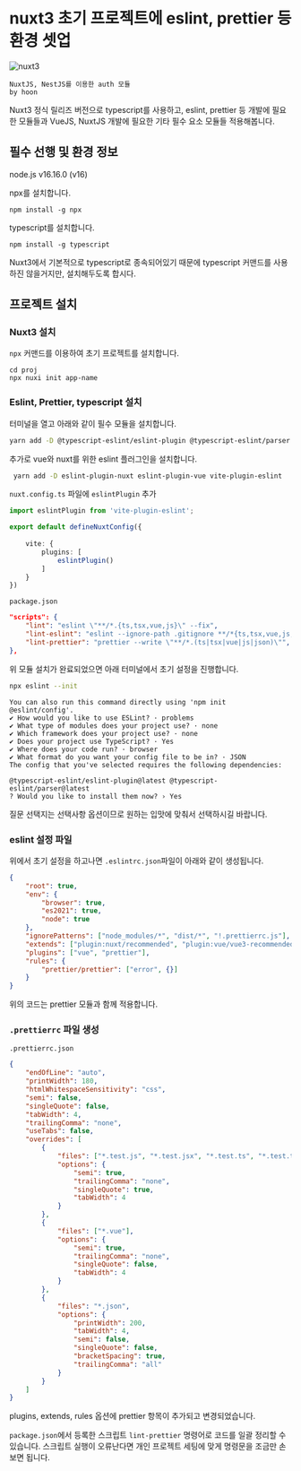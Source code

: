 # nuxt3 초기 프로젝트에 eslint, prettier 등 환경 셋업



![nuxt3](https://blog.kakaocdn.net/dn/C8E1K/btrT80sCNZQ/3JMUANpN58JuTQtMivziu0/img.png)

```
NuxtJS, NestJS를 이용한 auth 모듈
by hoon
```





Nuxt3 정식 릴리즈 버전으로 typescript를 사용하고, eslint, prettier 등 개발에 필요한 모듈들과 VueJS, NuxtJS 개발에 필요한 기타 필수 요소 모듈들 적용해봅니다.







## 필수 선행 및 환경 정보



node.js v16.16.0 (v16)



npx를 설치합니다.

`npm install -g npx`



typescript를 설치합니다.

`npm install -g typescript`



Nuxt3에서 기본적으로 typescript로 종속되어있기 때문에 typescript 커맨드를 사용하진 않을거지만, 설치해두도록 합시다.



## 프로젝트 설치

### Nuxt3 설치

`npx` 커맨드를 이용하여 초기 프로젝트를 설치합니다.

```shell
cd proj
npx nuxi init app-name
```



### Eslint, Prettier, typescript 설치

터미널을 열고 아래와 같이 필수 모듈을 설치합니다.

```bash
yarn add -D @typescript-eslint/eslint-plugin @typescript-eslint/parser eslint eslint-config-prettier eslint-plugin-nuxt eslint-plugin-prettier prettier typescript @nuxtjs/eslint-config-typescript 
```

추가로 vue와 nuxt를 위한 eslint 플러그인을 설치합니다.

```bash
 yarn add -D eslint-plugin-nuxt eslint-plugin-vue vite-plugin-eslint
```



`nuxt.config.ts` 파일에 `eslintPlugin` 추가

```typescript
import eslintPlugin from 'vite-plugin-eslint';

export default defineNuxtConfig({
    
    vite: {
        plugins: [
            eslintPlugin()
        ]
    }
})
```





`package.json`

```json
"scripts": {
    "lint": "eslint \"**/*.{ts,tsx,vue,js}\" --fix",
    "lint-eslint": "eslint --ignore-path .gitignore **/*{ts,tsx,vue,js,json} --fix",
    "lint-prettier": "prettier --write \"**/*.(ts|tsx|vue|js|json)\"",
},
```



위 모듈 설치가 완료되었으면 아래 터미널에서 초기 설정을 진행합니다.

```bash
npx eslint --init
```

```
You can also run this command directly using 'npm init @eslint/config'.
✔ How would you like to use ESLint? · problems
✔ What type of modules does your project use? · none
✔ Which framework does your project use? · none
✔ Does your project use TypeScript? · Yes
✔ Where does your code run? · browser
✔ What format do you want your config file to be in? · JSON
The config that you've selected requires the following dependencies:

@typescript-eslint/eslint-plugin@latest @typescript-eslint/parser@latest
? Would you like to install them now? › Yes

```

질문 선택지는 선택사항 옵션이므로 원하는 입맛에 맞춰서 선택하시길 바랍니다.



### eslint 설정 파일

위에서 초기 설정을 하고나면 `.eslintrc.json`파일이 아래와 같이 생성됩니다.

```json
{
    "root": true,
    "env": {
        "browser": true,
        "es2021": true,
        "node": true
    },
    "ignorePatterns": ["node_modules/*", "dist/*", "!.prettierrc.js"],
    "extends": ["plugin:nuxt/recommended", "plugin:vue/vue3-recommended", "plugin:prettier/recommended"],
    "plugins": ["vue", "prettier"],
    "rules": {
        "prettier/prettier": ["error", {}]
    }
}

```



위의 코드는 prettier 모듈과 함께 적용합니다.



### `.prettierrc` 파일 생성

`.prettierrc.json`

```json
{
    "endOfLine": "auto",
    "printWidth": 180,
    "htmlWhitespaceSensitivity": "css",
    "semi": false,
    "singleQuote": false,
    "tabWidth": 4,
    "trailingComma": "none",
    "useTabs": false,
    "overrides": [
        {
            "files": ["*.test.js", "*.test.jsx", "*.test.ts", "*.test.tsx"],
            "options": {
                "semi": true,
                "trailingComma": "none",
                "singleQuote": true,
                "tabWidth": 4
            }
        },
        {
            "files": ["*.vue"],
            "options": {
                "semi": true,
                "trailingComma": "none",
                "singleQuote": false,
                "tabWidth": 4
            }
        },
        {
            "files": "*.json",
            "options": {
                "printWidth": 200,
                "tabWidth": 4,
                "semi": false,
                "singleQuote": false,
                "bracketSpacing": true,
                "trailingComma": "all"
            }
        }
    ]
}

```



plugins, extends, rules 옵션에 prettier 항목이 추가되고 변경되었습니다.



`package.json`에서 등록한 스크립트 `lint-prettier` 명령어로 코드를 일괄 정리할 수 있습니다. 스크립트 실행이 오류난다면 개인 프로젝트 세팅에 맞게 명령문을 조금만 손보면 됩니다.



